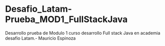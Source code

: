 # Desafio_Latam-Prueba_MOD1_FullStackJava
Desarrollo prueba de Modulo 1 curso desarrollo Full stack Java en academia desafio Latam.- Mauricio Espinoza 
